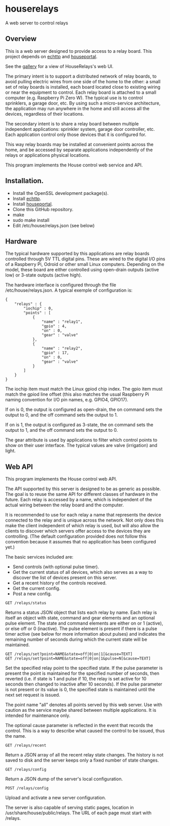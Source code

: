 # houserelays
A web server to control relays

## Overview

This is a web server designed to provide access to a relay board. This project depends on [echttp](https://github.com/pascal-fb-martin/echttp) and [houseportal](https://github.com/pascal-fb-martin/houseportal).

See the [gallery](https://github.com/pascal-fb-martin/houserelays/blob/master/gallery/README.md) for a view of HouseRelays's web UI.

The primary intent is to support a distributed network of relay boards, to avoid pulling electric wires from one side of the home to the other: a small set of relay boards is installed, each board located close to existing wiring or near the equipment to control. Each relay board is attached to a small computer (e.g. Raspberry Pi Zero W). The typical use is to control sprinklers, a garage door, etc. By using such a micro-service architecture, the application may run anywhere in the home and still access all the devices, regardless of their locations.

The secondary intent is to share a relay board between multiple independent applications: sprinkler system, garage door controller, etc. Each application control only those devices that it is configured for.

This way relay boards may be installed at convenient points across the home, and be accessed by separate applications independently of the relays or applications physical locations.

This program implements the House control web service and API.

## Installation.

* Install the OpenSSL development package(s).
* Install [echttp](https://github.com/pascal-fb-martin/echttp).
* Install [houseportal](https://github.com/pascal-fb-martin/houseportal).
* Clone this GitHub repository.
* make
* sudo make install
* Edit /etc/house/relays.json (see below)

## Hardware

The typical hardware supported by this applications are relay boards controlled through 5V TTL digital pins. These are wired to the digital I/O pins of a Raspberry Pi, Odroid or other small Linux computers. Depending on the model, these board are either controlled using open-drain outputs (active low) or 3-state outputs (active high).

The hardware interface is configured through the file /etc/house/relays.json. A typical exemple of configuration is:
```
{
    "relays" : {
        "iochip" : 0,
        "points" : [
            {
                "name" : "relay1",
                "gpio" : 4,
                "on" : 0,
                "gear" : "valve"
            },
            {
                "name" : "relay2",
                "gpio" : 17,
                "on" : 0,
                "gear" : "valve"
            }
        ]
    }
}
```
The iochip item must match the Linux gpiod chip index. The gpio item must match the gpiod line offset (this also matches the usual Raspberry Pi naming convention for I/O pin names, e.g. GPIO4, GPIO17).

If on is 0, the output is configured as open-drain, the on command sets the output to 0, and the off command sets the output to 1.

If on is 1, the output is configured as 3-state, the on command sets the output to 1, and the off command sets the output to 0.

The gear attribute is used by applications to filter which control points to show on their user interface. The typical values are valve (irrigation) and light.

## Web API

This program implements the House control web API.

The API supported by this server is designed to be as generic as possible. The goal is to reuse the same API for different classes of hardware in the future. Each relay is accessed by a name, which is independent of the actual wiring between the relay board and the computer.

It is recommended to use for each relay a name that represents the device connected to the relay and is unique across the network. Not only does this make the client independent of which relay is used, but will also allow the clients to discover which servers offer access to the devices they are controlling. (The default configuration provided does not follow this convention because it assumes that no application has been configured yet.)

The basic services included are:

* Send controls (with optional pulse timer).
* Get the current status of all devices, which also serves as a way to discover the list of devices present on this server.
* Get a recent history of the controls received.
* Get the current config.
* Post a new config.

```
GET /relays/status
```
Returns a status JSON object that lists each relay by name. Each relay is itself an object with state, command and gear elements and an optional pulse element. The state and command elements are either on or 1 (active), or else off or 0 (inactive). The pulse element is present if there is a pulse timer active (see below for more information about pulses) and indicates the remaining number of seconds during which the current state will be maintained.
```
GET /relays/set?point=NAME&state=off|0|on|1[&cause=TEXT]
GET /relays/set?point=NAME&state=off|0|on|1&pulse=N[&cause=TEXT]
```
Set the specified relay point to the specified state. If the pulse parameter is present the point is maintained for the specified number of seconds, then reverted (i.e. if state is 1 and pulse if 10, the relay is set active for 10 seconds then changed to inactive after 10 seconds). If the pulse parameter is not present or its value is 0, the specified state is maintained until the next set request is issued.

The point name "all" denotes all points served by this web server. Use with caution as the service maybe shared between multiple applications. It is intended for maintenance only.

The optional cause parameter is reflected in the event that records the control. This is a way to describe what caused the control to be issued, thus the name.
```
GET /relays/recent
```
Return a JSON array of all the recent relay state changes. The history is not saved to disk and the server keeps only a fixed number of state changes.
```
GET /relays/config
```
Return a JSON dump of the server's local configuration.
```
POST /relays/config
```
Upload and activate a new server configuration.

The server is also capable of serving static pages, location in /usr/share/house/public/relays. The URL of each page must start with /relays.

